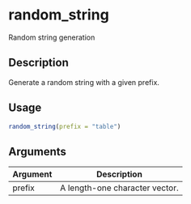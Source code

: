 # random_string


Random string generation




## Description

Generate a random string with a given prefix.





## Usage
```r
random_string(prefix = "table")
```




## Arguments


Argument      |Description
------------- |----------------
prefix | A length-one character vector.






